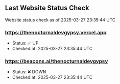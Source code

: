 ## Last Website Status Check

<!-- GitHub Action will update the section below -->
Website status check as of 2025-03-27 23:35:44 UTC

### https://thenocturnaldevgypsy.vercel.app
- Status: ✅ UP
- Checked at: 2025-03-27 23:35:44 UTC

### https://beacons.ai/thenocturnaldevgypsy
- Status: ❌ DOWN
- Checked at: 2025-03-27 23:35:44 UTC


<!-- End of GitHub Action update section -->

